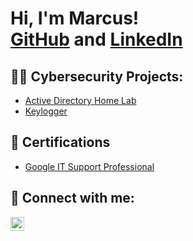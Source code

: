 <h1>Hi, I'm Marcus! <br/><a href="https://github.com/marcusarchuleta">GitHub</a> and <a href="https://www.linkedin.com/in/marcusarchuleta1/">LinkedIn</a> 

<h2>👨‍💻 Cybersecurity Projects:</h2>

  - [Active Directory Home Lab](https://github.com/marcusarchuleta/ActiveDirectoryLab)
  - [Keylogger](https://github.com/marcusarchuleta/LABURL)

<h2>📜 Certifications </h2>

- [Google IT Support Professional](https://www.coursera.org/account/accomplishments/records/M2L7GB7BPR3U)

<h2> 🤳 Connect with me:</h2>

[<img align="left" alt="MarcusArchuleta | LinkedIn" width="22px" src="https://cdn.jsdelivr.net/npm/simple-icons@v3/icons/linkedin.svg" />][linkedin]

[linkedin]: https://linkedin.com/in/marcusarchuleta1

<!--
**marcusarchuleta/marcusarchuleta** is a ✨ _special_ ✨ repository because its `README.md` (this file) appears on your GitHub profile.

Here are some ideas to get you started:

- 🔭 I’m currently working on ...
- 🌱 I’m currently learning ...
- 👯 I’m looking to collaborate on ...
- 🤔 I’m looking for help with ...
- 💬 Ask me about ...
- 📫 How to reach me: ...
- 😄 Pronouns: ...
- ⚡ Fun fact: ...
-->
